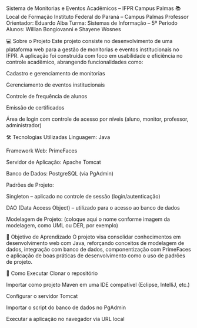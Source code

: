 Sistema de Monitorias e Eventos Acadêmicos – IFPR Campus Palmas
📚 Local de Formação
Instituto Federal do Paraná – Campus Palmas
Professor Orientador: Eduardo Alba
Turma: Sistemas de Informação – 5º Período
Alunos: Willian Bongiovanni e Shayene Wosnes

💻 Sobre o Projeto
Este projeto consiste no desenvolvimento de uma plataforma web para a gestão de monitorias e eventos institucionais no IFPR. A aplicação foi construída com foco em usabilidade e eficiência no controle acadêmico, abrangendo funcionalidades como:

Cadastro e gerenciamento de monitorias

Gerenciamento de eventos institucionais

Controle de frequência de alunos

Emissão de certificados

Área de login com controle de acesso por níveis (aluno, monitor, professor, administrador)

🛠️ Tecnologias Utilizadas
Linguagem: Java

Framework Web: PrimeFaces

Servidor de Aplicação: Apache Tomcat

Banco de Dados: PostgreSQL (via PgAdmin)

Padrões de Projeto:

Singleton – aplicado no controle de sessão (login/autenticação)

DAO (Data Access Object) – utilizado para o acesso ao banco de dados

Modelagem de Projeto: (coloque aqui o nome conforme imagem da modelagem, como UML ou DER, por exemplo)

🧠 Objetivo de Aprendizado
O projeto visa consolidar conhecimentos em desenvolvimento web com Java, reforçando conceitos de modelagem de dados, 
integração com banco de dados, componentização com PrimeFaces e aplicação de boas práticas de desenvolvimento como o 
uso de padrões de projeto.

🚀 Como Executar
Clonar o repositório

Importar como projeto Maven em uma IDE compatível (Eclipse, IntelliJ, etc.)

Configurar o servidor Tomcat

Importar o script do banco de dados no PgAdmin

Executar a aplicação no navegador via URL local